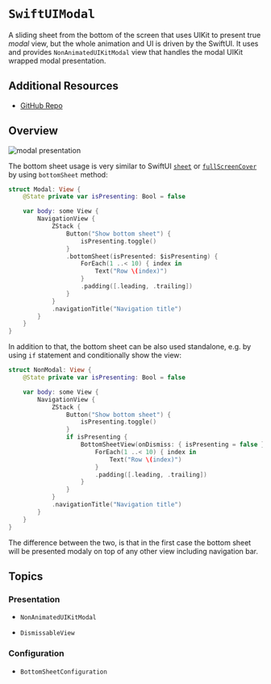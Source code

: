 # ``SwiftUIModal``

A sliding sheet from the bottom of the screen that uses UIKit to present true *modal* view, but the whole animation and UI is driven by the SwiftUI.
It uses and provides ``NonAnimatedUIKitModal`` view that handles the modal UIKit wrapped modal presentation.

## Additional Resources

* [GitHub Repo](https://github.com/nonameplum/UIEnvironment)

## Overview

![modal presentation](modal_presentation)

The bottom sheet usage is very similar to SwiftUI [`sheet`](https://developer.apple.com/documentation/SwiftUI/View/sheet(isPresented:onDismiss:content:)) or [`fullScreenCover`](https://developer.apple.com/documentation/swiftui/view/fullscreencover(ispresented:ondismiss:content:)) by using `bottomSheet` method:

```swift
struct Modal: View {
    @State private var isPresenting: Bool = false

    var body: some View {
        NavigationView {
            ZStack {
                Button("Show bottom sheet") {
                    isPresenting.toggle()
                }
                .bottomSheet(isPresented: $isPresenting) {
                    ForEach(1 ..< 10) { index in
                        Text("Row \(index)")
                    }
                    .padding([.leading, .trailing])
                }
            }
            .navigationTitle("Navigation title")
        }
    }
}
```

In addition to that, the bottom sheet can be also used standalone, e.g. by using `if` statement and conditionally show the view:

```swift
struct NonModal: View {
    @State private var isPresenting: Bool = false

    var body: some View {
        NavigationView {
            ZStack {
                Button("Show bottom sheet") {
                    isPresenting.toggle()
                }
                if isPresenting {
                    BottomSheetView(onDismiss: { isPresenting = false }) {
                        ForEach(1 ..< 10) { index in
                            Text("Row \(index)")
                        }
                        .padding([.leading, .trailing])
                    }
                }
            }
            .navigationTitle("Navigation title")
        }
    }
}
```

The difference between the two, is that in the first case the bottom sheet will be presented modaly on top of any other view including navigation bar.

## Topics

### Presentation

- ``NonAnimatedUIKitModal``

- ``DismissableView``

### Configuration

- ``BottomSheetConfiguration``

